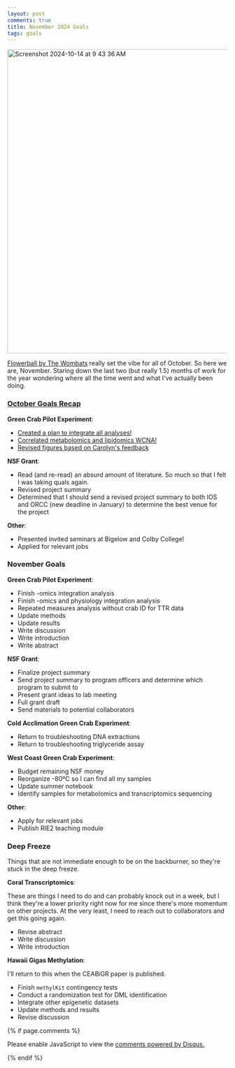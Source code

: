 ```yaml
---
layout: post
comments: true
title: November 2024 Goals
tags: goals
---
```


<img width="695" alt="Screenshot 2024-10-14 at 9 43 36 AM" src="https://github.com/user-attachments/assets/ada343d8-348c-4a8d-a5da-edf893354a7c">

[Flowerball by The Wombats](https://open.spotify.com/track/7mviMqqbfFyZSE1F0pXV9o?si=e748db6550d947bb) really set the vibe for all of October. So here we are, November. Staring down the last two (but really 1.5) months of work for the year wondering where all the time went and what I've actually been doing.

### [October Goals Recap](https://yaaminiv.github.io/September-2024-Goals/)

**Green Crab Pilot Experiment**:

- [Created a plan to integrate all analyses!](https://yaaminiv.github.io/Green-Crab-Experiment-Part38/)
- [Correlated metabolomics and lipidomics WCNA!](https://yaaminiv.github.io/Green-Crab-Experiment-Part39/)
- [Revised figures based on Carolyn's feedback](https://yaaminiv.github.io/Green-Crab-Experiment-Part40/)

**NSF Grant**:

- Read (and re-read) an absurd amount of literature. So much so that I felt I was taking quals again.
- Revised project summary
- Determined that I should send a revised project summary to both IOS and ORCC (new deadline in January) to determine the best venue for the project

**Other**:

- Presented invited seminars at Bigelow and Colby College!
- Applied for relevant jobs

### November Goals

**Green Crab Pilot Experiment**:

- Finish -omics integration analysis
- Finish -omics and physiology integration analysis
- Repeated measures analysis without crab ID for TTR data
- Update methods
- Update results
- Write discussion
- Write introduction
- Write abstract

**NSF Grant**:

- Finalize project summary
- Send project summary to program officers and determine which program to submit to
- Present grant ideas to lab meeting
- Full grant draft
- Send materials to potential collaborators

**Cold Acclimation Green Crab Experiment**:

- Return to troubleshooting DNA extractions
- Return to troubleshooting triglyceride assay

**West Coast Green Crab Experiment**:

- Budget remaining NSF money
- Reorganize -80ºC so I can find all my samples
- Update summer notebook
- Identify samples for metabolomics and transcriptomics sequencing

**Other**:

- Apply for relevant jobs
- Publish RIE2 teaching module

### Deep Freeze

Things that are not immediate enough to be on the backburner, so they're stuck in the deep freeze.

**Coral Transcriptomics**:

These are things I need to do and can probably knock out in a week, but I think they're a lower priority right now for me since there's more momentum on other projects. At the very least, I need to reach out to collaborators and get this going again.

- Revise abstract
- Write discussion
- Write introduction

**Hawaii Gigas Methylation**:

I'll return to this when the CEABiGR paper is published.

- Finish `methylKit` contingency tests
- Conduct a randomization test for DML identification
- Integrate other epigenetic datasets
- Update methods and results
- Revise discussion

{% if page.comments %}

<div id="disqus_thread"></div>
<script>

/**
*  RECOMMENDED CONFIGURATION VARIABLES: EDIT AND UNCOMMENT THE SECTION BELOW TO INSERT DYNAMIC VALUES FROM YOUR PLATFORM OR CMS.
*  LEARN WHY DEFINING THESE VARIABLES IS IMPORTANT: https://disqus.com/admin/universalcode/#configuration-variables*/
/*
var disqus_config = function () {
this.page.url = PAGE_URL;  // Replace PAGE_URL with your page's canonical URL variable
this.page.identifier = PAGE_IDENTIFIER; // Replace PAGE_IDENTIFIER with your page's unique identifier variable
};
*/
(function() { // DON'T EDIT BELOW THIS LINE
var d = document, s = d.createElement('script');
s.src = 'https://the-responsible-grad-student.disqus.com/embed.js';
s.setAttribute('data-timestamp', +new Date());
(d.head || d.body).appendChild(s);
})();
</script>
<noscript>Please enable JavaScript to view the <a href="https://disqus.com/?ref_noscript">comments powered by Disqus.</a></noscript>

{% endif %}

<script id="dsq-count-scr" src="//the-responsible-grad-student.disqus.com/count.js" async></script>
